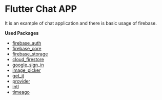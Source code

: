 # Flutter Chat APP

It is an example of chat application and there is basic usage of firebase.

**Used Packages**

- [firebase_auth](https://pub.dev/packages/firebase_auth)
- [firebase_core](https://pub.dev/packages/firebase_core)
- [firebase_storage](https://pub.dev/packages/firebase_storage)
- [cloud_firestore](https://pub.dev/packages/cloud_firestore)
- [google_sign_in](https://pub.dev/packages/google_sign_in)
- [image_picker](https://pub.dev/packages/image_picker)
- [get_it](https://pub.dev/packages/get_it)
- [provider](https://pub.dev/packages/provider)
- [intl](https://pub.dev/packages/intl)
- [timeago](https://pub.dev/packages/timeago)
